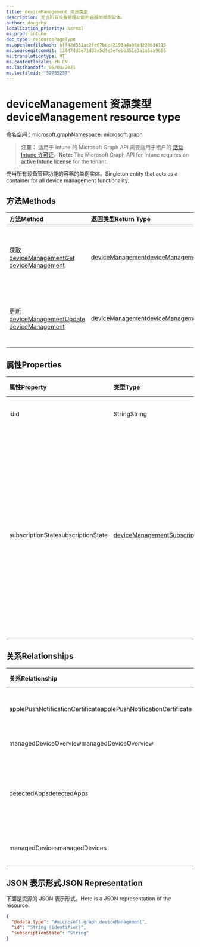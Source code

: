 ```yaml
---
title: deviceManagement 资源类型
description: 充当所有设备管理功能的容器的单例实体。
author: dougeby
localization_priority: Normal
ms.prod: intune
doc_type: resourcePageType
ms.openlocfilehash: bff42d331ac2fe67bdca2193a4ab8ad230b36113
ms.sourcegitcommit: 13f474d3e71d32a5dfe2efebb351e3a1a5aa9685
ms.translationtype: MT
ms.contentlocale: zh-CN
ms.lasthandoff: 06/04/2021
ms.locfileid: "52755237"
---
```

# <a name="devicemanagement-resource-type"></a><span data-ttu-id="9a22d-103">deviceManagement 资源类型</span><span class="sxs-lookup"><span data-stu-id="9a22d-103">deviceManagement resource type</span></span>

<span data-ttu-id="9a22d-104">命名空间：microsoft.graph</span><span class="sxs-lookup"><span data-stu-id="9a22d-104">Namespace: microsoft.graph</span></span>

> <span data-ttu-id="9a22d-105">**注意：** 适用于 Intune 的 Microsoft Graph API 需要适用于租户的 [活动 Intune 许可证](https://go.microsoft.com/fwlink/?linkid=839381)。</span><span class="sxs-lookup"><span data-stu-id="9a22d-105">**Note:** The Microsoft Graph API for Intune requires an [active Intune license](https://go.microsoft.com/fwlink/?linkid=839381) for the tenant.</span></span>

<span data-ttu-id="9a22d-106">充当所有设备管理功能的容器的单例实体。</span><span class="sxs-lookup"><span data-stu-id="9a22d-106">Singleton entity that acts as a container for all device management functionality.</span></span>

## <a name="methods"></a><span data-ttu-id="9a22d-107">方法</span><span class="sxs-lookup"><span data-stu-id="9a22d-107">Methods</span></span>
|<span data-ttu-id="9a22d-108">方法</span><span class="sxs-lookup"><span data-stu-id="9a22d-108">Method</span></span>|<span data-ttu-id="9a22d-109">返回类型</span><span class="sxs-lookup"><span data-stu-id="9a22d-109">Return Type</span></span>|<span data-ttu-id="9a22d-110">说明</span><span class="sxs-lookup"><span data-stu-id="9a22d-110">Description</span></span>|
|:---|:---|:---|
|[<span data-ttu-id="9a22d-111">获取 deviceManagement</span><span class="sxs-lookup"><span data-stu-id="9a22d-111">Get deviceManagement</span></span>](../api/intune-devices-devicemanagement-get.md)|[<span data-ttu-id="9a22d-112">deviceManagement</span><span class="sxs-lookup"><span data-stu-id="9a22d-112">deviceManagement</span></span>](../resources/intune-devices-devicemanagement.md)|<span data-ttu-id="9a22d-113">读取 [deviceManagement](../resources/intune-devices-devicemanagement.md) 对象的属性和关系。</span><span class="sxs-lookup"><span data-stu-id="9a22d-113">Read properties and relationships of the [deviceManagement](../resources/intune-devices-devicemanagement.md) object.</span></span>|
|[<span data-ttu-id="9a22d-114">更新 deviceManagement</span><span class="sxs-lookup"><span data-stu-id="9a22d-114">Update deviceManagement</span></span>](../api/intune-devices-devicemanagement-update.md)|[<span data-ttu-id="9a22d-115">deviceManagement</span><span class="sxs-lookup"><span data-stu-id="9a22d-115">deviceManagement</span></span>](../resources/intune-devices-devicemanagement.md)|<span data-ttu-id="9a22d-116">更新 [deviceManagement](../resources/intune-devices-devicemanagement.md) 对象的属性。</span><span class="sxs-lookup"><span data-stu-id="9a22d-116">Update the properties of a [deviceManagement](../resources/intune-devices-devicemanagement.md) object.</span></span>|

## <a name="properties"></a><span data-ttu-id="9a22d-117">属性</span><span class="sxs-lookup"><span data-stu-id="9a22d-117">Properties</span></span>
|<span data-ttu-id="9a22d-118">属性</span><span class="sxs-lookup"><span data-stu-id="9a22d-118">Property</span></span>|<span data-ttu-id="9a22d-119">类型</span><span class="sxs-lookup"><span data-stu-id="9a22d-119">Type</span></span>|<span data-ttu-id="9a22d-120">说明</span><span class="sxs-lookup"><span data-stu-id="9a22d-120">Description</span></span>|
|:---|:---|:---|
|<span data-ttu-id="9a22d-121">id</span><span class="sxs-lookup"><span data-stu-id="9a22d-121">id</span></span>|<span data-ttu-id="9a22d-122">String</span><span class="sxs-lookup"><span data-stu-id="9a22d-122">String</span></span>|<span data-ttu-id="9a22d-123">设备唯一标识符</span><span class="sxs-lookup"><span data-stu-id="9a22d-123">Unique Identifier for the device</span></span>|
|<span data-ttu-id="9a22d-124">subscriptionState</span><span class="sxs-lookup"><span data-stu-id="9a22d-124">subscriptionState</span></span>|[<span data-ttu-id="9a22d-125">deviceManagementSubscriptionState</span><span class="sxs-lookup"><span data-stu-id="9a22d-125">deviceManagementSubscriptionState</span></span>](../resources/intune-devices-devicemanagementsubscriptionstate.md)|<span data-ttu-id="9a22d-126">租户移动设备管理订阅状态。</span><span class="sxs-lookup"><span data-stu-id="9a22d-126">Tenant mobile device management subscription state.</span></span> <span data-ttu-id="9a22d-127">可取值为：`pending`、`active`、`warning`、`disabled`、`deleted`、`blocked`、`lockedOut`。</span><span class="sxs-lookup"><span data-stu-id="9a22d-127">Possible values are: `pending`, `active`, `warning`, `disabled`, `deleted`, `blocked`, `lockedOut`.</span></span>|

## <a name="relationships"></a><span data-ttu-id="9a22d-128">关系</span><span class="sxs-lookup"><span data-stu-id="9a22d-128">Relationships</span></span>
|<span data-ttu-id="9a22d-129">关系</span><span class="sxs-lookup"><span data-stu-id="9a22d-129">Relationship</span></span>|<span data-ttu-id="9a22d-130">类型</span><span class="sxs-lookup"><span data-stu-id="9a22d-130">Type</span></span>|<span data-ttu-id="9a22d-131">说明</span><span class="sxs-lookup"><span data-stu-id="9a22d-131">Description</span></span>|
|:---|:---|:---|
|<span data-ttu-id="9a22d-132">applePushNotificationCertificate</span><span class="sxs-lookup"><span data-stu-id="9a22d-132">applePushNotificationCertificate</span></span>|[<span data-ttu-id="9a22d-133">applePushNotificationCertificate</span><span class="sxs-lookup"><span data-stu-id="9a22d-133">applePushNotificationCertificate</span></span>](../resources/intune-devices-applepushnotificationcertificate.md)|<span data-ttu-id="9a22d-134">Apple 推送通知证书。</span><span class="sxs-lookup"><span data-stu-id="9a22d-134">Apple push notification certificate.</span></span>|
|<span data-ttu-id="9a22d-135">managedDeviceOverview</span><span class="sxs-lookup"><span data-stu-id="9a22d-135">managedDeviceOverview</span></span>|[<span data-ttu-id="9a22d-136">managedDeviceOverview</span><span class="sxs-lookup"><span data-stu-id="9a22d-136">managedDeviceOverview</span></span>](../resources/intune-devices-manageddeviceoverview.md)|<span data-ttu-id="9a22d-137">设备概述</span><span class="sxs-lookup"><span data-stu-id="9a22d-137">Device overview</span></span>|
|<span data-ttu-id="9a22d-138">detectedApps</span><span class="sxs-lookup"><span data-stu-id="9a22d-138">detectedApps</span></span>|<span data-ttu-id="9a22d-139">[detectedApp](../resources/intune-devices-detectedapp.md) 集合</span><span class="sxs-lookup"><span data-stu-id="9a22d-139">[detectedApp](../resources/intune-devices-detectedapp.md) collection</span></span>|<span data-ttu-id="9a22d-140">检测到与设备关联的应用的列表。</span><span class="sxs-lookup"><span data-stu-id="9a22d-140">The list of detected apps associated with a device.</span></span>|
|<span data-ttu-id="9a22d-141">managedDevices</span><span class="sxs-lookup"><span data-stu-id="9a22d-141">managedDevices</span></span>|<span data-ttu-id="9a22d-142">[managedDevice](../resources/intune-devices-manageddevice.md) 集合</span><span class="sxs-lookup"><span data-stu-id="9a22d-142">[managedDevice](../resources/intune-devices-manageddevice.md) collection</span></span>|<span data-ttu-id="9a22d-143">托管设备列表。</span><span class="sxs-lookup"><span data-stu-id="9a22d-143">The list of managed devices.</span></span>|

## <a name="json-representation"></a><span data-ttu-id="9a22d-144">JSON 表示形式</span><span class="sxs-lookup"><span data-stu-id="9a22d-144">JSON Representation</span></span>
<span data-ttu-id="9a22d-145">下面是资源的 JSON 表示形式。</span><span class="sxs-lookup"><span data-stu-id="9a22d-145">Here is a JSON representation of the resource.</span></span>
<!-- {
  "blockType": "resource",
  "keyProperty": "id",
  "@odata.type": "microsoft.graph.deviceManagement"
}
-->
``` json
{
  "@odata.type": "#microsoft.graph.deviceManagement",
  "id": "String (identifier)",
  "subscriptionState": "String"
}
```




